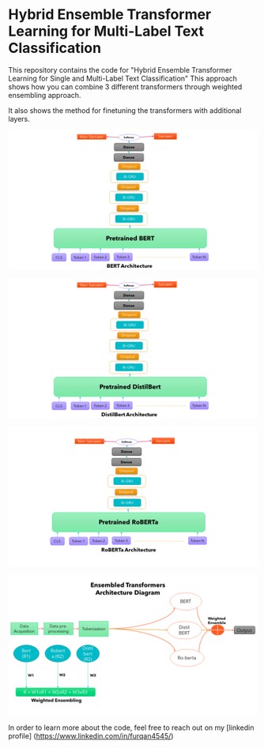 # Hybrid Ensemble Transformer Learning for Multi-Label Text Classification

This repository contains the code for "Hybrid Ensemble Transformer Learning for Single and Multi-Label Text Classification" 
This approach shows how you can combine 3 different transformers through weighted ensembling approach. 

It also shows the method for finetuning the transformers with additional layers.

![Screenshot](Bert_architecture.png)

![Screenshot](distilBert_architecture.png)

![Screenshot](roberta_architecture.png)

![Screenshot](ensemble_highlevel_diag.png)


In order to learn more about the code, feel free to reach out on my [linkedin profile] (https://www.linkedin.com/in/furqan4545/)


